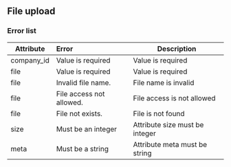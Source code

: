 ## File upload
### Error list
| Attribute  | Error                    | Description                    |
|------------|:-------------------------|--------------------------------|
| company_id | Value is required        | Value is required              |
| file       | Value is required        | Value is required              |
| file       | Invalid file name.       | File name is invalid           |
| file       | File access not allowed. | File access is not allowed     |
| file       | File not exists.         | File is not found              |
| size       | Must be an integer       | Attribute size must be integer |
| meta       | Must be a string         | Attribute meta must be string  |